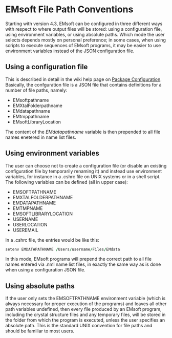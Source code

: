 # EMsoft File Path Conventions

Starting with version 4.3, EMsoft can be configured in three different ways with respect to where output files will be stored: using a configuration file, using environment variables, or using absolute paths.  Which mode the user selects depends mostly on personal preference; in some cases, when using scripts to execute sequences of EMsoft programs, it may be easier to use environment variables instead of the JSON configuration file.

## Using a configuration file
This is described in detail in the wiki help page on [Package Configuration](https://github.com/EMsoft-org/EMsoft/wiki/Package-Configuration).  Basically, the confguration file is a JSON file that contains definitions for a number of file paths, namely:

- EMsoftpathname
- EMXtalFolderpathname
- EMdatapathname
- EMtmppathname
- EMsoftLibraryLocation

The content of the *EMdatapathname* variable is then prepended to all file names enetered in name list files.

## Using environment variables
The user can choose not to create a configuration file (or disable an existing configuration file by temporarily renaming it) and instead use environment variables, for instance in a .cshrc file on UNIX systems or in a shell script.  The following variables can be defined (all in upper case):

- EMSOFTPATHNAME
- EMXTALFOLDERPATHNAME
- EMDATAPATHNAME
- EMTMPNAME
- EMSOFTLIBRARYLOCATION
- USERNAME
- USERLOCATION
- USEREMAIL

In a .cshrc file, the entries would be like this:

```fortran
setenv EMDATAPATHNAME /Users/username/Files/EMdata 
```
In this mode, EMsoft programs will prepend the correct path to all file names entered via .nml name list files, in exactly the same way as is done when using a configuration JSON file.


## Using absolute paths
If the user only sets the EMSOFTPATHNAME environment variable (which is always necessary for proper execution of the programs) and leaves all other path variables undefined, then every file produced by an EMsoft program, including the crystal structure files and any temporary files, will be stored in the folder from which the program is executed, unless the user specifies an absolute path. This is the standard UNIX convention for file paths and should be familiar to most users.

